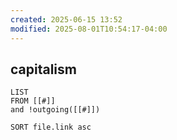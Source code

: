 ```yaml
---
created: 2025-06-15 13:52
modified: 2025-08-01T10:54:17-04:00
---
```

## capitalism

```dataview
LIST
FROM [[#]]
and !outgoing([[#]])

SORT file.link asc
```
